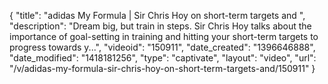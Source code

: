 {
    "title": "adidas My Formula | Sir Chris Hoy on short-term targets and ",
    "description": "Dream big, but train in steps. Sir Chris Hoy talks about the importance of goal-setting in training and hitting your short-term targets to progress towards y...",
    "videoid": "150911",
    "date_created": "1396646888",
    "date_modified": "1418181256",
    "type": "captivate",
    "layout": "video",
    "url": "\/v\/adidas-my-formula-sir-chris-hoy-on-short-term-targets-and\/150911"
}